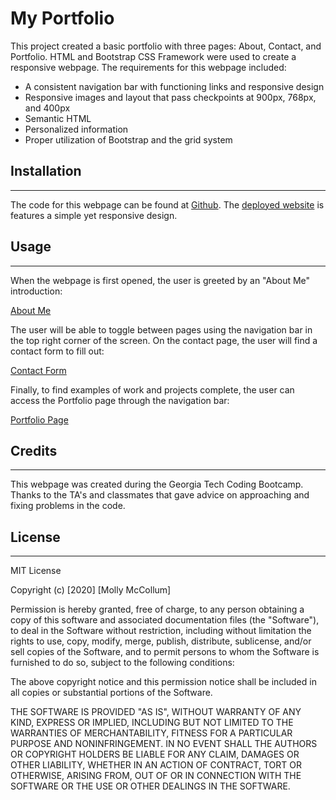 # My Portfolio 
This project created a basic portfolio with three pages: About, Contact, and Portfolio. HTML and Bootstrap CSS Framework were used to create a responsive webpage. The requirements for this webpage included:
   
   - A consistent navigation bar with functioning links and responsive design 
   - Responsive images and layout that pass checkpoints at 900px, 768px, and 400px 
   - Semantic HTML
   - Personalized information
   - Proper utilization of Bootstrap and the grid system
   

## Installation

---
The code for this webpage can be found at [Github](https://github.com/mollymccollumwx/my-portfolio). The [deployed website](https://mollymccollumwx.github.io/my-portfolio/) is features a simple yet responsive design. 

## Usage

---
When the webpage is first opened, the user is greeted by an "About Me" introduction:

[About Me](./assets/images/AboutMe-README.png)

The user will be able to toggle between pages using the navigation bar in the top right corner of the screen. On the contact page, the user will find a contact form to fill out:

[Contact Form](./assets/images/Contact-README.png)

Finally, to find examples of work and projects complete, the user can access the Portfolio page through the navigation bar:

[Portfolio Page](./assets/images/Portfolio-README.png)

## Credits

---
This webpage was created during the Georgia Tech Coding Bootcamp. Thanks to the TA's and classmates that gave advice on approaching and fixing problems in the code. 

## License 

---
MIT License

Copyright (c) [2020] [Molly McCollum]

Permission is hereby granted, free of charge, to any person obtaining a copy
of this software and associated documentation files (the "Software"), to deal
in the Software without restriction, including without limitation the rights
to use, copy, modify, merge, publish, distribute, sublicense, and/or sell
copies of the Software, and to permit persons to whom the Software is
furnished to do so, subject to the following conditions:

The above copyright notice and this permission notice shall be included in all
copies or substantial portions of the Software.

THE SOFTWARE IS PROVIDED "AS IS", WITHOUT WARRANTY OF ANY KIND, EXPRESS OR
IMPLIED, INCLUDING BUT NOT LIMITED TO THE WARRANTIES OF MERCHANTABILITY,
FITNESS FOR A PARTICULAR PURPOSE AND NONINFRINGEMENT. IN NO EVENT SHALL THE
AUTHORS OR COPYRIGHT HOLDERS BE LIABLE FOR ANY CLAIM, DAMAGES OR OTHER
LIABILITY, WHETHER IN AN ACTION OF CONTRACT, TORT OR OTHERWISE, ARISING FROM,
OUT OF OR IN CONNECTION WITH THE SOFTWARE OR THE USE OR OTHER DEALINGS IN THE
SOFTWARE.